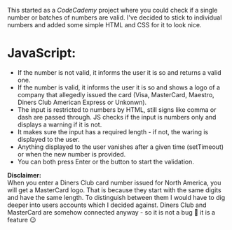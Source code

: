 This started as a *CodeCademy* project where you could check if a single number or batches of numbers are valid.
I've decided to stick to individual numbers and added some simple HTML and CSS for it to look nice.

# JavaScript: 
* If the number is not valid, it informs the user it is so and returns a valid one.
* If the number is valid, it informs the user it is so and shows a logo of a company that allegedly issued the card (Visa, MasterCard, Maestro, Diners Club American Express or Unkonwn).
* The input is restricted to numbers by HTML, still signs like comma or dash are passed through. JS checks if the input is numbers only and displays a warning if it is not.
* It makes sure the input has a required length - if not, the waring is displayed to the user.
* Anything displayed to the user vanishes after a given time (setTimeout) or when the new number is provided.
* You can both press Enter or the button to start the validation.

**Disclaimer:**\
When you enter a Diners Club card number issued for North America, you will get a MasterCard logo. That is because they start with the same digits and have the same length. To distinguish between them I would have to dig deeper into users accounts which I decided against. Diners Club and MasterCard are somehow connected anyway - so it is not a bug :bug: it is a feature :wink:
